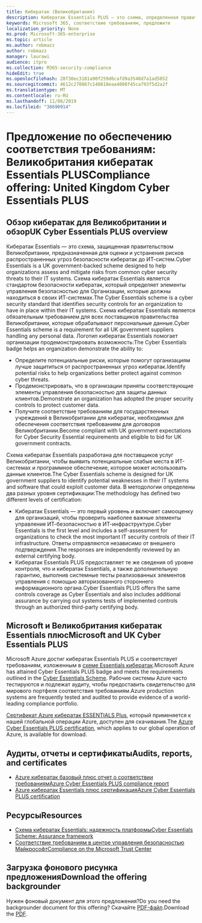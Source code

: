 ```yaml
---
title: Кибератак (Великобритания)
description: Кибератак Essentials PLUS — это схема, определенная правительством Великобритании, которая поможет организациям защититься от распространенных угроз безопасности кибератак.
keywords: Microsoft 365, соответствие требованиям, предложите
localization_priority: None
ms.prod: Microsoft-365-enterprise
ms.topic: article
ms.author: robmazz
author: robmazz
manager: laurawi
audience: itpro
ms.collection: M365-security-compliance
hideEdit: true
ms.openlocfilehash: 28f30ec3181a90f259d6cafd9a3548d7a1ad5852
ms.sourcegitcommit: 4612c270867c148818eaa4008f45ca793f5d2a2f
ms.translationtype: MT
ms.contentlocale: ru-RU
ms.lasthandoff: 11/08/2019
ms.locfileid: "38690914"
---
```

# <a name="compliance-offering-united-kingdom-cyber-essentials-plus"></a><span data-ttu-id="7e89f-104">Предложение по обеспечению соответствия требованиям: Великобритания кибератак Essentials PLUS</span><span class="sxs-lookup"><span data-stu-id="7e89f-104">Compliance offering: United Kingdom Cyber Essentials PLUS</span></span>

## <a name="uk-cyber-essentials-plus-overview"></a><span data-ttu-id="7e89f-105">Обзор кибератак для Великобритании и обзор</span><span class="sxs-lookup"><span data-stu-id="7e89f-105">UK Cyber Essentials PLUS overview</span></span>

<span data-ttu-id="7e89f-106">Кибератак Essentials — это схема, защищенная правительством Великобритании, предназначенная для оценки и устранения рисков распространенных угроз безопасности кибератак до ИТ-систем.</span><span class="sxs-lookup"><span data-stu-id="7e89f-106">Cyber Essentials is a UK government-backed scheme designed to help organizations assess and mitigate risks from common cyber security threats to their IT systems.</span></span> <span data-ttu-id="7e89f-107">Схема кибератак Essentials является стандартом безопасности кибератак, который определяет элементы управления безопасностью для Организации, которые должны находиться в своих ИТ-системах.</span><span class="sxs-lookup"><span data-stu-id="7e89f-107">The Cyber Essentials scheme is a cyber security standard that identifies security controls for an organization to have in place within their IT systems.</span></span> <span data-ttu-id="7e89f-108">Схема кибератак Essentials является обязательным требованием для всех поставщиков правительства Великобритании, которые обрабатывают персональные данные.</span><span class="sxs-lookup"><span data-stu-id="7e89f-108">Cyber Essentials scheme is a requirement for all UK government suppliers handling any personal data.</span></span> <span data-ttu-id="7e89f-109">Логотип кибератак Essentials помогает организации продемонстрировать возможность:</span><span class="sxs-lookup"><span data-stu-id="7e89f-109">The Cyber Essentials badge helps an organization demonstrate the ability to:</span></span>

- <span data-ttu-id="7e89f-110">Определите потенциальные риски, которые помогут организациям лучше защититься от распространенных угроз кибератак.</span><span class="sxs-lookup"><span data-stu-id="7e89f-110">Identify potential risks to help organizations better protect against common cyber threats.</span></span>
- <span data-ttu-id="7e89f-111">Продемонстрировать, что в организации приняты соответствующие элементы управления безопасностью для защиты данных клиентов.</span><span class="sxs-lookup"><span data-stu-id="7e89f-111">Demonstrate an organization has adopted the proper security controls to protect customer data.</span></span>
- <span data-ttu-id="7e89f-112">Получите соответствие требованиям для государственных учреждений в Великобритании для кибератак, необходимых для обеспечения соответствия требованиям для договоров Великобритании.</span><span class="sxs-lookup"><span data-stu-id="7e89f-112">Become compliant with UK government expectations for Cyber Security Essential requirements and eligible to bid for UK government contracts.</span></span>

<span data-ttu-id="7e89f-113">Схема кибератак Essentials разработана для поставщиков услуг Великобритании, чтобы выявить потенциальные слабые места в ИТ-системах и программное обеспечение, которое может использовать данные клиентов.</span><span class="sxs-lookup"><span data-stu-id="7e89f-113">The Cyber Essentials scheme is designed for UK government suppliers to identify potential weaknesses in their IT systems and software that could exploit customer data.</span></span> <span data-ttu-id="7e89f-114">В методологии определены два разных уровня сертификации:</span><span class="sxs-lookup"><span data-stu-id="7e89f-114">The methodology has defined two different levels of certification:</span></span>

- <span data-ttu-id="7e89f-115">Кибератак Essentials — это первый уровень и включает самооценку для организаций, чтобы проверить наиболее важные элементы управления ИТ-безопасностью в ИТ-инфраструктуре.</span><span class="sxs-lookup"><span data-stu-id="7e89f-115">Cyber Essentials is the first level and includes a self-assessment for organizations to check the most important IT security controls of their IT infrastructure.</span></span> <span data-ttu-id="7e89f-116">Ответы отправляются независимо от внешнего подтверждения.</span><span class="sxs-lookup"><span data-stu-id="7e89f-116">The responses are independently reviewed by an external certifying body.</span></span>
- <span data-ttu-id="7e89f-117">Кибератак Essentials PLUS предоставляет те же сведения об уровне контроля, что и кибератак Essentials, а также дополнительную гарантию, выполнив системные тесты реализованных элементов управления с помощью авторизованного стороннего информационного органа.</span><span class="sxs-lookup"><span data-stu-id="7e89f-117">Cyber Essentials PLUS offers the same controls coverage as Cyber Essentials and also includes additional assurance by carrying out systems tests of implemented controls through an authorized third-party certifying body.</span></span>

## <a name="microsoft-and-uk-cyber-essentials-plus"></a><span data-ttu-id="7e89f-118">Microsoft и Великобритания кибератак Essentials плюс</span><span class="sxs-lookup"><span data-stu-id="7e89f-118">Microsoft and UK Cyber Essentials PLUS</span></span>

<span data-ttu-id="7e89f-119">Microsoft Azure достиг кибератак Essentials PLUS и соответствует требованиям, изложенным в [схеме Essentials кибератак](https://go.microsoft.com/fwlink/p/?linkid=2099398).</span><span class="sxs-lookup"><span data-stu-id="7e89f-119">Microsoft Azure has attained Cyber Essentials PLUS badge and meets the requirements outlined in the [Cyber Essentials Scheme](https://go.microsoft.com/fwlink/p/?linkid=2099398).</span></span> <span data-ttu-id="7e89f-120">Рабочие системы Azure часто тестируются и подлежат аудиту, чтобы предоставить свидетельство для мирового портфеля соответствия требованиям.</span><span class="sxs-lookup"><span data-stu-id="7e89f-120">Azure production systems are frequently tested and audited to provide evidence of a world-leading compliance portfolio.</span></span>

<span data-ttu-id="7e89f-121">[Сертификат Azure кибератак ESSENTIALS Plus](https://aka.ms/AzureCyberEPlusCert), который применяется к нашей глобальной операции Azure, доступен для скачивания.</span><span class="sxs-lookup"><span data-stu-id="7e89f-121">The [Azure Cyber Essentials PLUS certification](https://aka.ms/AzureCyberEPlusCert), which applies to our global operation of Azure, is available for download.</span></span>

## <a name="audits-reports-and-certificates"></a><span data-ttu-id="7e89f-122">Аудиты, отчеты и сертификаты</span><span class="sxs-lookup"><span data-stu-id="7e89f-122">Audits, reports, and certificates</span></span>

- [<span data-ttu-id="7e89f-123">Azure кибератак базовый плюс отчет о соответствии требованиям</span><span class="sxs-lookup"><span data-stu-id="7e89f-123">Azure Cyber Essentials PLUS compliance report</span></span>](https://aka.ms/AzureCyberEPlusReport)
- [<span data-ttu-id="7e89f-124">Azure кибератак Essentials плюс сертификация</span><span class="sxs-lookup"><span data-stu-id="7e89f-124">Azure Cyber Essentials PLUS certification</span></span>](https://aka.ms/AzureCyberEPlusCert)

## <a name="resources"></a><span data-ttu-id="7e89f-125">Ресурсы</span><span class="sxs-lookup"><span data-stu-id="7e89f-125">Resources</span></span>

- [<span data-ttu-id="7e89f-126">Схема кибератак Essentials: надежность платформы</span><span class="sxs-lookup"><span data-stu-id="7e89f-126">Cyber Essentials Scheme: Assurance framework</span></span>](https://www.cyberaware.gov.uk/cyberessentials/files/assurance-framework.pdf)
- [<span data-ttu-id="7e89f-127">Соответствие требованиям в центре управления безопасностью Майкрософт</span><span class="sxs-lookup"><span data-stu-id="7e89f-127">Compliance on the Microsoft Trust Center</span></span>](https://www.microsoft.com/trust-center/compliance/compliance-overview)

## <a name="download-the-offering-backgrounder"></a><span data-ttu-id="7e89f-128">Загрузка фонового рисунка предложения</span><span class="sxs-lookup"><span data-stu-id="7e89f-128">Download the offering backgrounder</span></span>

<span data-ttu-id="7e89f-129">Нужен фоновый документ для этого предложения?</span><span class="sxs-lookup"><span data-stu-id="7e89f-129">Do you need the backgrounder document for this offering?</span></span> <span data-ttu-id="7e89f-130">Скачайте [PDF-файл](https://download.microsoft.com/download/6/B/5/6B54EF7B-8BC2-4C88-8ABD-A20B986AF9C7/CyberEssentialsPlusUK-Compliance.pdf).</span><span class="sxs-lookup"><span data-stu-id="7e89f-130">Download the [PDF](https://download.microsoft.com/download/6/B/5/6B54EF7B-8BC2-4C88-8ABD-A20B986AF9C7/CyberEssentialsPlusUK-Compliance.pdf).</span></span>

